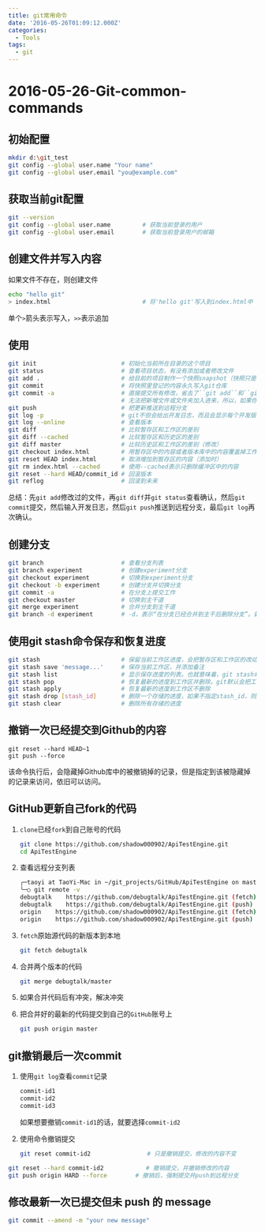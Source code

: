 ```yaml
---
title: git常用命令
date: '2016-05-26T01:09:12.000Z'
categories:
  - Tools
tags:
  - git
---
```


# 2016-05-26-Git-common-commands

## 初始配置

```bash
mkdir d:\git_test
git config --global user.name "Your name"
git config --global user.email "you@example.com"
```

## 获取当前git配置

```bash
git --version
git config --global user.name         # 获取当前登录的用户
git config --global user.email        # 获取当前登录用户的邮箱
```

## 创建文件并写入内容

如果文件不存在，则创建文件

```bash
echo "hello git"
> index.html                          # 将'hello git'写入到index.html中
```

单个`>`箭头表示写入，`>>`表示追加

## 使用

```bash
git init                        # 初始化当前所在目录的这个项目
git status                      # 查看项目状态，有没有添加或者修改文件
git add .                       # 给目前的项目制作一个快照snapshot（快照只是登记留名，快照不等于记录在案，git管快照叫做索引index）
git commit                      # 将快照里登记的内容永久写入git仓库
git commit -a                   # 直接提交所有修改，省去了``git add``和``git diff``和``git commit``的工序
                                # 无法把新增文件或文件夹加入进来，所以，如果你新增了文件或文件夹，那么就要老老实实的先``git add ..``，再``git commit``
git push                        # 把更新推送到远程分支
git log -p                      # git不但会给出开发日志，而且会显示每个开发版本的代码区别所在
git log --online                # 查看版本
git diff                        # 比较暂存区和工作区的差别
git diff --cached               # 比较暂存区和历史区的差别
git diff master                 # 比较历史区和工作区的差别（修改）
git checkout index.html         # 用暂存区中的内容或者版本库中的内容覆盖掉工作区
git reset HEAD index.html       # 取消增加到暂存区的内容（添加时）
git rm index.html --cached      # 使用--cached表示只删除缓冲区中的内容
git reset --hard HEAD/commit_id # 回滚版本
git reflog                      # 回滚到未来
```

总结：先`git add`修改过的文件，再`git diff`并`git status`查看确认，然后`git commit`提交，然后输入开发日志，然后`git push`推送到远程分支，最后`git log`再次确认。

## 创建分支

```bash
git branch                      # 查看分支列表
git branch experiment           # 创建experiment分支
git checkout experiment         # 切换到experiment分支
git checkout -b experiment      # 创建分支并切换分支
git commit -a                   # 在分支上提交工作
git checkout master             # 切换到主干道
git merge experiment            # 合并分支到主干道
git branch -d experiment        # -d，表示“在分支已经合并到主干后删除分支”。如果使用大写的-D的话，则表示“不论如何都删除分支”
```

## 使用git stash命令保存和恢复进度

```bash
git stash                       # 保留当前工作区进度，会把暂存区和工作区的改动保存起来
git stash save 'message...'     # 保存当前工作区，并添加备注
git stash list                  # 显示保存进度的列表。也就意味着，git stash命令可以多次执行。
git stash pop                   # 恢复最新的进度到工作区并删除。git默认会把工作区和缓存区的改动都恢复到工作区。
git stash apply                 # 恢复最新的进度到工作区不删除
git stash drop [stash_id]       # 删除一个存储的进度，如果不指定stash_id，则默认删除最新的存储进度，stash_id从git stash list获取
git stash clear                 # 删除所有存储的进度
```

## 撤销一次已经提交到Github的内容

```text
git reset --hard HEAD~1
git push --force
```

该命令执行后，会隐藏掉Github库中的被撤销掉的记录，但是指定到该被隐藏掉的记录来访问，依旧可以访问。

## GitHub更新自己fork的代码

1. `clone`已经`fork`到自己账号的代码

   ```bash
   git clone https://github.com/shadow000902/ApiTestEngine.git
   cd ApiTestEngine
   ```

2. 查看远程分支列表

   ```bash
   ╭─taoyi at TaoYi-Mac in ~/git_projects/GitHub/ApiTestEngine on master✔ using ‹› 17-08-23 - 15:01:23
   ╰─○ git remote -v
   debugtalk    https://github.com/debugtalk/ApiTestEngine.git (fetch)
   debugtalk    https://github.com/debugtalk/ApiTestEngine.git (push)
   origin    https://github.com/shadow000902/ApiTestEngine.git (fetch)
   origin    https://github.com/shadow000902/ApiTestEngine.git (push)
   ```

3. `fetch`原始源代码的新版本到本地

   ```bash
   git fetch debugtalk
   ```

4. 合并两个版本的代码

   ```bash
   git merge debugtalk/master
   ```

5. 如果合并代码后有冲突，解决冲突
6. 把合并好的最新的代码提交到自己的`GitHub`账号上

   ```bash
   git push origin master
   ```

## git撤销最后一次commit

1. 使用`git log`查看`commit`记录

   ```bash
   commit-id1
   commit-id2
   commit-id3
   ```

   如果想要撤销`commit-id1`的话，就要选择`commit-id2`

2. 使用命令撤销提交

   ```bash
   git reset commit-id2                # 只是撤销提交，修改的内容不变
   ```

```bash
git reset --hard commit-id2            # 撤销提交，并撤销修改的内容
git push origin HARD --force        # 撤销后，强制提交并push到远程分支
```

## 修改最新一次已提交但未 push 的 message

```bash
git commit --amend -m "your new message"
```

